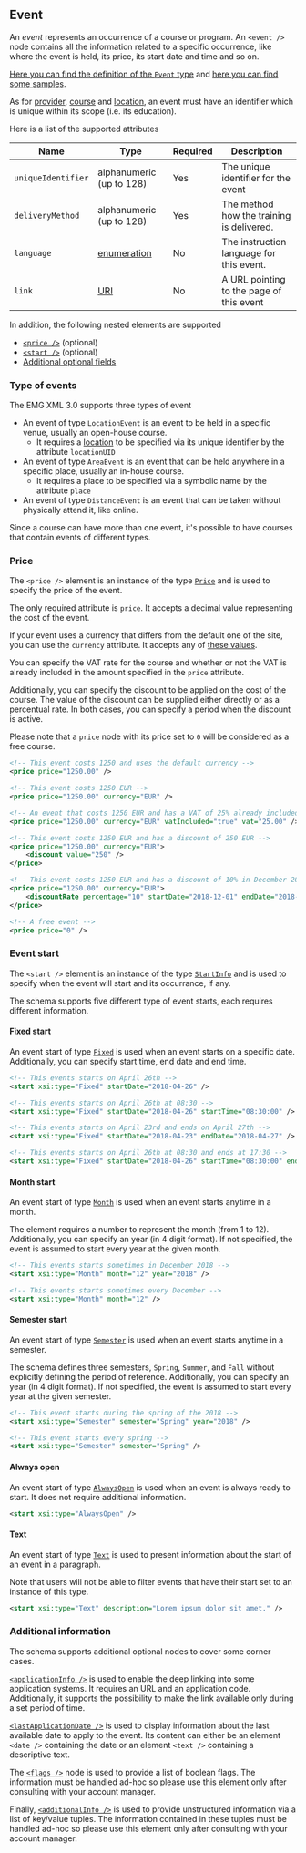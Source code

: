 ## Event

An _event_ represents an occurrence of a course or program.
An `<event />` node contains all the information related to a specific occurrence, like where the event is held, its price, its start date and time and so on.

[Here you can find the definition of the `Event` type](../../schemas/3.0/event.xsd) and [here you can find some samples](../../samples/3.0/event-sample.xml).

As for [provider](provider.md), [course](course.md) and [location](location.md), an event must have an identifier which is unique within its scope (i.e. its education).

Here is a list of the supported attributes

|Name|Type|Required|Description|
|-|-|-|-|
|`uniqueIdentifier`|alphanumeric (up to 128)|Yes|The unique identifier for the event|
|`deliveryMethod`|alphanumeric (up to 128)|Yes|The method how the training is delivered.|
|`language`|[enumeration](../../schemas/3.0/language.xsd)|No|The instruction language for this event.|
|`link`|[URI](http://www.datypic.com/sc/xsd/t-xsd_anyURI.html)|No|A URL pointing to the page of this event|

In addition, the following nested elements are supported

* [`<price />`](#price) (optional)
* [`<start />`](#event-start) (optional)
* [Additional optional fields](#additional-information)

### Type of events

The EMG XML 3.0 supports three types of event
* An event of type `LocationEvent` is an event to be held in a specific venue, usually an open-house course.
  - It requires a [location](location.md) to be specified via its unique identifier by the attribute `locationUID`
* An event of type `AreaEvent` is an event that can be held anywhere in a specific place, usually an in-house course.
  - It requires a place to be specified via a symbolic name by the attribute `place`
* An event of type `DistanceEvent` is an event that can be taken without physically attend it, like online.

Since a course can have more than one event, it's possible to have courses that contain events of different types.

### Price

The `<price />` element is an instance of the type [`Price`](../../schemas/3.0/event.xsd#L136-L171) and is used to specify the price of the event.

The only required attribute is `price`. It accepts a decimal value representing the cost of the event.

If your event uses a currency that differs from the default one of the site, you can use the `currency` attribute. It accepts any of [these values](../../schemas/3.0/currency.xsd).

You can specify the VAT rate for the course and whether or not the VAT is already included in the amount specified in the `price` attribute.

Additionally, you can specify the discount to be applied on the cost of the course. 
The value of the discount can be supplied either directly or as a percentual rate. In both cases, you can specify a period when the discount is active.

Please note that a `price` node with its price set to `0` will be considered as a free course.

```xml
<!-- This event costs 1250 and uses the default currency --> 
<price price="1250.00" />

<!-- This event costs 1250 EUR --> 
<price price="1250.00" currency="EUR" />

<!-- An event that costs 1250 EUR and has a VAT of 25% already included --> 
<price price="1250.00" currency="EUR" vatIncluded="true" vat="25.00" />

<!-- This event costs 1250 EUR and has a discount of 250 EUR -->
<price price="1250.00" currency="EUR">
    <discount value="250" />
</price>

<!-- This event costs 1250 EUR and has a discount of 10% in December 2018 -->
<price price="1250.00" currency="EUR">
    <discountRate percentage="10" startDate="2018-12-01" endDate="2018-12-31" />
</price>

<!-- A free event -->
<price price="0" />
```

### Event start

The `<start />` element is an instance of the type [`StartInfo`](../../schemas/3.0/event-start-info.xsd) and is used to specify when the event will start and its occurrance, if any.

The schema supports five different type of event starts, each requires different information.

#### Fixed start

An event start of type [`Fixed`](../../schemas/3.0/event-start-info.xsd#L10-L19) is used when an event starts on a specific date.
Additionally, you can specify start time, end date and end time.

```xml
<!-- This events starts on April 26th -->
<start xsi:type="Fixed" startDate="2018-04-26" />

<!-- This events starts on April 26th at 08:30 -->
<start xsi:type="Fixed" startDate="2018-04-26" startTime="08:30:00" />

<!-- This events starts on April 23rd and ends on April 27th -->
<start xsi:type="Fixed" startDate="2018-04-23" endDate="2018-04-27" />

<!-- This events starts on April 26th at 08:30 and ends at 17:30 -->
<start xsi:type="Fixed" startDate="2018-04-26" startTime="08:30:00" endTime="17:30:00" />
```

#### Month start

An event start of type [`Month`](../../schemas/3.0/event-start-info.xsd#L21-L35) is used when an event starts anytime in a month.

The element requires a number to represent the month (from 1 to 12).
Additionally, you can specify an year (in 4 digit format). If not specified, the event is assumed to start every year at the given month.

```xml
<!-- This events starts sometimes in December 2018 -->
<start xsi:type="Month" month="12" year="2018" />

<!-- This events starts sometimes every December -->
<start xsi:type="Month" month="12" />

```

#### Semester start

An event start of type [`Semester`](../../schemas/3.0/event-start-info.xsd#L37-L52) is used when an event starts anytime in a semester.

The schema defines three semesters, `Spring`, `Summer`, and `Fall` without explicitly defining the period of reference.
Additionally, you can specify an year (in 4 digit format). If not specified, the event is assumed to start every year at the given semester.

```xml
<!-- This event starts during the spring of the 2018 -->
<start xsi:type="Semester" semester="Spring" year="2018" />

<!-- This event starts every spring -->
<start xsi:type="Semester" semester="Spring" />
```

#### Always open

An event start of type [`AlwaysOpen`](../../schemas/3.0/event-start-info.xsd#L54-L58) is used when an event is always ready to start. It does not require additional information.

```xml
<start xsi:type="AlwaysOpen" />
```

#### Text

An event start of type [`Text`](../../schemas/3.0/event-start-info.xsd#L60-L66) is used to present information about the start of an event in a paragraph.

Note that users will not be able to filter events that have their start set to an instance of this type.

```xml
<start xsi:type="Text" description="Lorem ipsum dolor sit amet." />
```

### Additional information

The schema supports additional optional nodes to cover some corner cases.

[`<applicationInfo />`](../../schemas/3.0/event.xsd#L173-L190) is used to enable the deep linking into some application systems. It requires an URL and an application code. Additionally, it supports the possibility to make the link available only during a set period of time.

[`<lastApplicationDate />`](../../schemas/3.0/event.xsd#L27-L34) is used to display information about the last available date to apply to the event. Its content can either be an element `<date />` containing the date or an element `<text />` containing a descriptive text.

The [`<flags />`](../../schemas/3.0/event.xsd#L118-L134) node is used to provide a list of boolean flags. The information must be handled ad-hoc so please use this element only after consulting with your account manager.

Finally, [`<additionalInfo />`](../../schemas/3.0/event.xsd#L98-L116) is used to provide unstructured information via a list of key/value tuples. The information contained in these tuples must be handled ad-hoc so please use this element only after consulting with your account manager.
